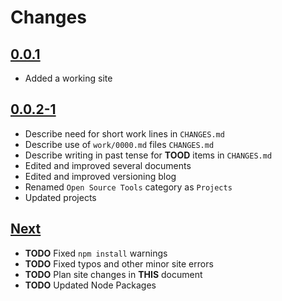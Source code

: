 # Changes

## [0.0.1](https://go.s3d.club/s3d-website/work/0.0.1)
- Added a working site

## [0.0.2-1](https://go.s3d.club/s3d-website/work/0.0.1)
- Describe need for short work lines in `CHANGES.md`
- Describe use of `work/0000.md` files `CHANGES.md`
- Describe writing in past tense for **TOOD** items in `CHANGES.md`
- Edited and improved several documents
- Edited and improved versioning blog
- Renamed `Open Source Tools` category as `Projects`
- Updated projects

## [Next](https://go.s3d.club/s3d-website/next)
- **TODO** Fixed `npm install` warnings
- **TODO** Fixed typos and other minor site errors
- **TODO** Plan site changes in **THIS** document
- **TODO** Updated Node Packages

